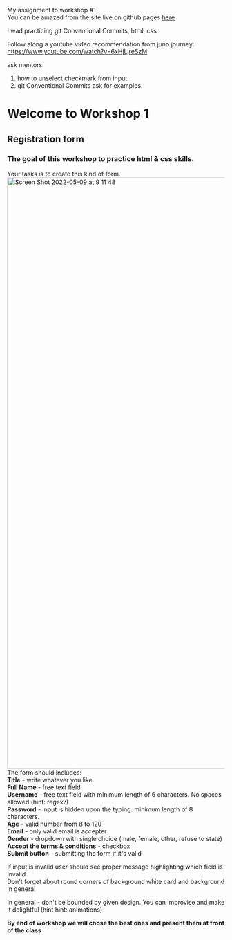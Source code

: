 My assignment to workshop #1<br />
You can be amazed from the site live on github pages 
[here](https://chipluxury-ewa.github.io/modayU-workshop-1/)


I wad practicing git Conventional Commits, html, css

Follow along a youtube video recommendation from juno journey:
https://www.youtube.com/watch?v=6xHjLjreSzM


ask mentors:
1) how to unselect checkmark from input.
2) git Conventional Commits ask for examples.



# Welcome to Workshop 1
## Registration form
### The goal of this workshop to practice html & css skills. 
Your tasks is to create this kind of form. 
<img width="1368" alt="Screen Shot 2022-05-09 at 9 11 48" src="https://user-images.githubusercontent.com/5300254/167350688-35a7bb2d-ae3a-4c09-b53f-00886e618901.png">
The form should includes: <br />
**Title** - write whatever you like<br />
**Full Name** - free text field<br />
**Username** - free text field with minimum length of 6 characters. No spaces allowed (hint: regex?)<br />
**Password** - input is hidden upon the typing. minimum length of 8 characters. <br />
**Age** - valid number from 8 to 120<br />
**Email** - only valid email is accepter<br />
**Gender** - dropdown with single choice (male, female, other, refuse to state)<br />
**Accept the terms & conditions**  - checkbox<br />
**Submit button** - submitting the form if it's valid<br />

If input is invalid user should see proper message highlighting which field is invalid.<br />
Don't forget about round corners of background white card and background in general<br />

In general - don't be bounded by given design. You can improvise and make it delightful (hint hint: animations)

**By end of workshop we will chose the best ones and present them at front of the class**
